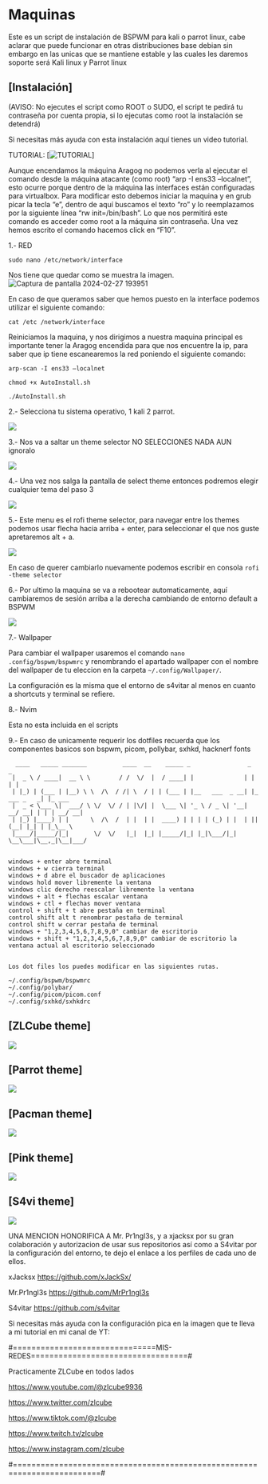 # Maquinas

Este es un script de instalación de BSPWM para kali o parrot linux, cabe aclarar que puede funcionar en otras distribuciones base debian sin embargo en las unicas que se mantiene estable y las cuales les daremos soporte será Kali linux y Parrot linux

## [Instalación]
(AVISO: No ejecutes el script como ROOT o SUDO, el script te pedirá tu contraseña por cuenta propia, si lo ejecutas como root la instalación se detendrá)

Si necesitas más ayuda con esta instalación aquí tienes un video tutorial.

TUTORIAL: [![TUTORIAL](https://www.youtube.com/watch?v=lbsN90DKNAQ)]

Aunque encendamos la máquina Aragog no podemos verla al ejecutar el comando desde la máquina atacante (como root) “arp -I ens33 –localnet”, esto ocurre porque dentro de la máquina las interfaces están configuradas para virtualbox. Para modificar esto debemos iniciar la maquina y en grub picar la tecla “e”, dentro de aquí buscamos el texto “ro” y lo reemplazamos por la siguiente línea “rw init=/bin/bash”. Lo que nos permitirá este comando es acceder como root a la máquina sin contraseña. Una vez hemos escrito el comando hacemos click en “F10”.

1.- RED

```
sudo nano /etc/network/interface
```
Nos tiene que quedar como se muestra la imagen.
![Captura de pantalla 2024-02-27 193951](https://github.com/Vicctoriaa/VISMA/assets/153718557/44a1151b-10f4-4293-9d0d-6758bdec6e69)

En caso de que queramos saber que hemos puesto en la interface podemos utilizar el siguiente comando:

```
cat /etc /network/interface
```

Reiniciamos la maquina, y nos dirigimos a nuestra maquina principal es importante tener la Aragog encendida para que nos encuentre la ip, para saber que ip tiene escanearemos la red poniendo el siguiente comando:
```
arp-scan -I ens33 –localnet 
```

```
chmod +x AutoInstall.sh
```
```
./AutoInstall.sh
```
2.- Selecciona tu sistema operativo, 1 kali 2 parrot.

![](https://github.com/ZLCube/AutoBspwm/blob/main/pics/menu.png)

3.- Nos va a saltar un theme selector NO SELECCIONES NADA AUN ignoralo

![](https://github.com/ZLCube/AutoBspwm/blob/main/pics/themes.png)

4.- Una vez nos salga la pantalla de select theme entonces podremos elegir cualquier tema del paso 3

![](https://github.com/ZLCube/AutoBspwm/blob/main/pics/select.png)

5.- Este menu es el rofi theme selector, para navegar entre los themes podemos usar flecha hacia arriba + enter, para seleccionar el que nos guste apretaremos alt + a.

![](https://github.com/ZLCube/AutoBspwm/blob/main/pics/rofi.png)

En caso de querer cambiarlo nuevamente podemos escribir en consola ```rofi -theme selector```

6.- Por ultimo la maquina se va a rebootear automaticamente, aquí cambiaremos de sesión arriba a la derecha cambiando de entorno default a BSPWM

![](https://github.com/ZLCube/AutoBspwm/blob/main/pics/bspwm.png)

7.- Wallpaper

Para cambiar el wallpaper usaremos el comando
``` nano .config/bspwm/bspwmrc ``` y renombrando el apartado wallpaper con el nombre del wallpaper de tu eleccion en la carpeta ```~/.config/Wallpaper/```.

La configuración es la misma que el entorno de s4vitar al menos en cuanto a shortcuts y terminal se refiere.

8.- Nvim

Esta no esta incluida en el scripts






9.- En caso de unicamente requerir los dotfiles recuerda que los componentes basicos son bspwm, picom, pollybar, sxhkd, hacknerf fonts
```
  ____   _____ _______          ____  __    _____ _                _             _       
 |  _ \ / ____|  __ \ \        / /  \/  |  / ____| |              | |           | |      
 | |_) | (___ | |__) \ \  /\  / /| \  / | | (___ | |__   ___  _ __| |_ ___ _   _| |_ ___ 
 |  _ < \___ \|  ___/ \ \/  \/ / | |\/| |  \___ \| '_ \ / _ \| '__| __/ __| | | | __/ __|
 | |_) |____) | |      \  /\  /  | |  | |  ____) | | | | (_) | |  | || (__| |_| | |_\__ \
 |____/|_____/|_|       \/  \/   |_|  |_| |_____/|_| |_|\___/|_|   \__\___|\__,_|\__|___/
                                                                                         

windows + enter abre terminal 
windows + w cierra terminal
windows + d abre el buscador de aplicaciones
windows hold mover libremente la ventana
windows clic derecho reescalar libremente la ventana
windows + alt + flechas escalar ventana
windows + ctl + flechas mover ventana
control + shift + t abre pestaña en terminal
control shift alt t renombrar pestaña de terminal
control shift w cerrar pestaña de terminal
windows + "1,2,3,4,5,6,7,8,9,0" cambiar de escritorio
windows + shift + "1,2,3,4,5,6,7,8,9,0" cambiar de escritorio la ventana actual al escritorio seleccionado


Los dot files los puedes modificar en las siguientes rutas.

~/.config/bspwm/bspwmrc
~/.config/polybar/
~/.config/picom/picom.conf
~/.config/sxhkd/sxhkdrc
```

## [ZLCube theme]
![](https://github.com/ZLCube/AutoBspwm/blob/main/pics/Screenshot%202023-08-26%20151856.png)
## [Parrot theme]
![](https://github.com/ZLCube/AutoBspwm/blob/main/pics/Screenshot_2023-07-30_130115.png)
## [Pacman theme]
![](https://github.com/ZLCube/KaliBspwm/blob/main/Design%20preview%20(Useless)/Picture1.PNG)
## [Pink theme]
![](https://github.com/ZLCube/AutoBspwm/blob/main/pics/Screenshot%202023-09-27%20225812.png)
## [S4vi theme]
![](https://github.com/ZLCube/AutoBspwm/blob/main/pics/Screenshot%202023-09-28%20002751.png)

UNA MENCION HONORIFICA A Mr. Pr1ngl3s, y a xjacksx por su gran colaboración y autorizacion de usar sus repositorios así como a S4vitar por la configuración del entorno, te dejo el enlace a los perfiles de cada uno de ellos.

xJacksx https://github.com/xJackSx/

Mr.Pr1ngl3s https://github.com/MrPr1ngl3s

S4vitar https://github.com/s4vitar

Si necesitas más ayuda con la configuración pica en la imagen que te lleva a mi tutorial en mi canal de YT:


#===============================MIS-REDES==================================#

Practicamente ZLCube en todos lados

https://www.youtube.com/@zlcube9936

https://www.twitter.com/zlcube

https://www.tiktok.com/@zlcube

https://www.twitch.tv/zlcube

https://www.instagram.com/zlcube

#=========================================================================#

